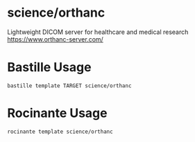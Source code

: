 # science/orthanc
Lightweight DICOM server for healthcare and medical research
https://www.orthanc-server.com/

# Bastille Usage
```shell
bastille template TARGET science/orthanc
```

# Rocinante Usage
```shell
rocinante template science/orthanc
```
